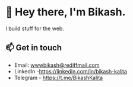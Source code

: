 # 👋 Hey there, I'm Bikash. 

I build stuff for the web.

## 📫 Get in touch 
- Email: wwwbikash@rediffmail.com
- LinkedIn -https://linkedin.com/in/bikash-kalita
- Telegram - https://t.me/BikashKalita
